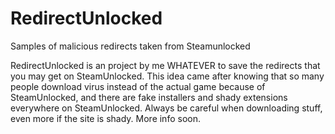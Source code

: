 # RedirectUnlocked
Samples of malicious redirects taken from Steamunlocked

RedirectUnlocked is an project by me WHATEVER to save the redirects that you may get on SteamUnlocked.
This idea came after knowing that so many people download virus instead of the actual game because of SteamUnlocked, and there are fake installers and shady extensions everywhere on SteamUnlocked.
Always be careful when downloading stuff, even more if the site is shady.
More info soon.
